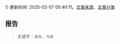 :alarm_clock: 更新时间: 2025-02-07 05:40:11。[文章来源](/README.md)、[文章分类](/TAGS.md)

## 报告


> 关键字：`报告`、`月报`



